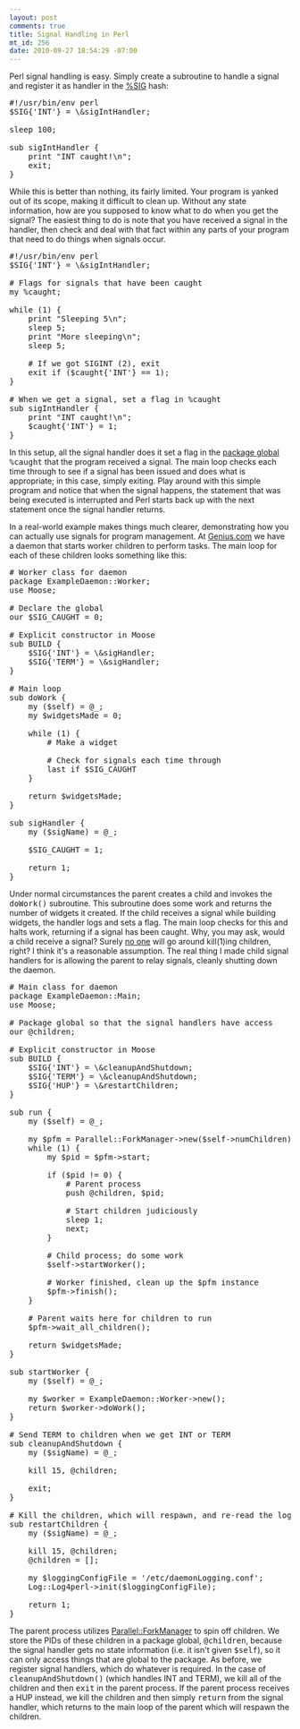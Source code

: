 ```yaml
--- 
layout: post
comments: true
title: Signal Handling in Perl
mt_id: 256
date: 2010-09-27 18:54:29 -07:00
---
```

Perl signal handling is easy.  Simply create a subroutine to handle a signal and register it as handler in the <a href="http://perldoc.perl.org/perlvar.html#%25SIG">%SIG</a> hash:

<pre class="brush: perl">
#!/usr/bin/env perl
$SIG{'INT'} = \&sigIntHandler;

sleep 100;

sub sigIntHandler {
    print "INT caught!\n";
    exit;
}
</pre>

While this is better than nothing, its fairly limited.  Your program is yanked out of its scope, making it difficult to clean up.  Without any state information, how are you supposed to know what to do when you get the signal?  The easiest thing to do is note that you have received a signal in the handler, then check and deal with that fact within any parts of your program that need to do things when signals occur.

<pre class="brush: perl">
#!/usr/bin/env perl
$SIG{'INT'} = \&sigIntHandler;

# Flags for signals that have been caught
my %caught;

while (1) {
    print "Sleeping 5\n";
    sleep 5;
    print "More sleeping\n";
    sleep 5;

    # If we got SIGINT (2), exit
    exit if ($caught{'INT'} == 1);
}

# When we get a signal, set a flag in %caught
sub sigIntHandler {
    print "INT caught!\n";
    $caught{'INT'} = 1;
}
</pre>

In this setup, all the signal handler does it set a flag in the <a href="http://www.effectiveperlprogramming.com/blog/630">package global</a> <tt>%caught</tt> that the program received a signal.  The main loop checks each time through to see if a signal has been issued and does what is appropriate; in this case, simply exiting.  Play around with this simple program and notice that when the signal happens, the statement that was being executed is interrupted and Perl starts back up with the next statement once the signal handler returns.


In a real-world example makes things much clearer, demonstrating how you can actually use signals for program management.  At <a href="http://eng.genius.com">Genius.com</a> we have a daemon that starts worker children to perform tasks.  The main loop for each of these children looks something like this:

<pre class="brush: perl">
# Worker class for daemon
package ExampleDaemon::Worker;
use Moose;

# Declare the global
our $SIG_CAUGHT = 0;

# Explicit constructor in Moose
sub BUILD {
    $SIG{'INT'} = \&sigHandler;
    $SIG{'TERM'} = \&sigHandler;
}

# Main loop
sub doWork {
    my ($self) = @_;
    my $widgetsMade = 0;

    while (1) {
        # Make a widget

        # Check for signals each time through
        last if $SIG_CAUGHT
    }

    return $widgetsMade;
}

sub sigHandler {
    my ($sigName) = @_;

    $SIG_CAUGHT = 1;

    return 1;
}
</pre>

Under normal circumstances the parent creates a child and invokes the <tt>doWork()</tt> subroutine.  This subroutine does some work and returns the number of widgets it created.  If the child receives a signal while building widgets, the handler logs and sets a flag.  The main loop checks for this and halts work, returning if a signal has been caught.  Why, you may ask, would a child receive a signal?  Surely <a href="http://www.theregister.co.uk/odds/bofh/">no one</a> will go around kill(1)ing children, right?  I think it's a reasonable assumption.  The real thing I made child signal handlers for is allowing the parent to relay signals, cleanly shutting down the daemon.

<pre class="brush: perl">
# Main class for daemon
package ExampleDaemon::Main;
use Moose;

# Package global so that the signal handlers have access
our @children;

# Explicit constructor in Moose
sub BUILD {
    $SIG{'INT'} = \&cleanupAndShutdown;
    $SIG{'TERM'} = \&cleanupAndShutdown;
    $SIG{'HUP'} = \&restartChildren;
}

sub run {
    my ($self) = @_;

    my $pfm = Parallel::ForkManager->new($self->numChildren);
    while (1) {
        my $pid = $pfm->start;

        if ($pid != 0) {
            # Parent process
            push @children, $pid;

            # Start children judiciously
            sleep 1;
            next;
        }

        # Child process; do some work
        $self->startWorker();

        # Worker finished, clean up the $pfm instance
        $pfm->finish();
    }

    # Parent waits here for children to run
    $pfm->wait_all_children();

    return $widgetsMade;
}

sub startWorker {
    my ($self) = @_;
 
    my $worker = ExampleDaemon::Worker->new();
    return $worker->doWork();
}

# Send TERM to children when we get INT or TERM
sub cleanupAndShutdown {
    my ($sigName) = @_;

    kill 15, @children;

    exit;    
}

# Kill the children, which will respawn, and re-read the logging config file
sub restartChildren {
    my ($sigName) = @_;

    kill 15, @children;
    @children = [];

    my $loggingConfigFile = '/etc/daemonLogging.conf';
    Log::Log4perl->init($loggingConfigFile);

    return 1;
}
</pre>

The parent process utilizes <a href="http://search.cpan.org/perldoc/Parallel::ForkManager">Parallel::ForkManager</a> to spin off children.  We store the PIDs of these children in a package global, <tt>@children</tt>, because the signal handler gets no state information (i.e. it isn't given <tt>$self</tt>), so it can only access things that are global to the package.  As before, we register signal handlers, which do whatever is required.  In the case of <tt>cleanupAndShutdown()</tt> (which handles INT and TERM), we kill all of the children and then <tt>exit</tt> in the parent process.  If the parent process receives a HUP instead, we kill the children and then simply <tt>return</tt> from the signal handler, which returns to the main loop of the parent which will respawn the children. 
